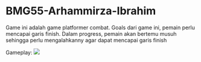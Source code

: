 # BMG55-Arhammirza-Ibrahim

Game ini adalah game platformer combat. Goals dari game ini, pemain perlu mencapai garis finish. Dalam progress, pemain akan bertemu musuh sehingga perlu mengalahkanny agar dapat mencapai garis finish

Gameplay:
![](gameplay_giphy.gif)
